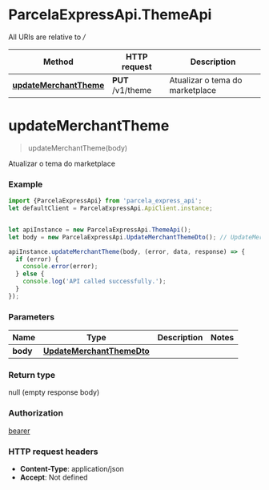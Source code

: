 # ParcelaExpressApi.ThemeApi

All URIs are relative to */*

Method | HTTP request | Description
------------- | ------------- | -------------
[**updateMerchantTheme**](ThemeApi.md#updateMerchantTheme) | **PUT** /v1/theme | Atualizar o tema do marketplace

<a name="updateMerchantTheme"></a>
# **updateMerchantTheme**
> updateMerchantTheme(body)

Atualizar o tema do marketplace

### Example
```javascript
import {ParcelaExpressApi} from 'parcela_express_api';
let defaultClient = ParcelaExpressApi.ApiClient.instance;


let apiInstance = new ParcelaExpressApi.ThemeApi();
let body = new ParcelaExpressApi.UpdateMerchantThemeDto(); // UpdateMerchantThemeDto | 

apiInstance.updateMerchantTheme(body, (error, data, response) => {
  if (error) {
    console.error(error);
  } else {
    console.log('API called successfully.');
  }
});
```

### Parameters

Name | Type | Description  | Notes
------------- | ------------- | ------------- | -------------
 **body** | [**UpdateMerchantThemeDto**](UpdateMerchantThemeDto.md)|  | 

### Return type

null (empty response body)

### Authorization

[bearer](../README.md#bearer)

### HTTP request headers

 - **Content-Type**: application/json
 - **Accept**: Not defined

